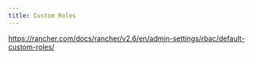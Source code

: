 ```yaml
---
title: Custom Roles
---
```


https://rancher.com/docs/rancher/v2.6/en/admin-settings/rbac/default-custom-roles/